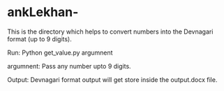 # ankLekhan-
This is the directory which helps to convert numbers into the Devnagari format (up to 9 digits).

Run:
Python get_value.py argumnent

argumnent: Pass any number upto 9 digits. 

Output: Devnagari format output will get store inside the output.docx file.

